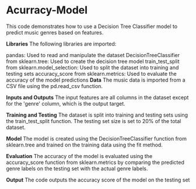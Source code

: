 # Acurracy-Model


This code demonstrates how to use a Decision Tree Classifier model to predict music genres based on features.

**Libraries**
The following libraries are imported:

pandas: Used to read and manipulate the dataset
DecisionTreeClassifier from sklearn.tree: Used to create the decision tree model
train_test_split from sklearn.model_selection: Used to split the dataset into training and testing sets
accuracy_score from sklearn.metrics: Used to evaluate the accuracy of the model predictions
**Data**
The music data is imported from a CSV file using the pd.read_csv function.

**Inputs and Outputs**
The input features are all columns in the dataset except for the 'genre' column, which is the output target.

**Training and Testing**
The dataset is split into training and testing sets using the train_test_split function. The testing set size is set to 20% of the total dataset.

**Model**
The model is created using the DecisionTreeClassifier function from sklearn.tree and trained on the training data using the fit method.

**Evaluation**
The accuracy of the model is evaluated using the accuracy_score function from sklearn.metrics by comparing the predicted genre labels on the testing set with the actual genre labels.

**Output**
The code outputs the accuracy score of the model on the testing set
